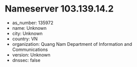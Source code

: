 # Nameserver 103.139.14.2

* as_number: 135972
* name: Unknown
* city: Unknown
* country: VN
* organization: Quang Nam Department of Information and Communications
* version: Unknown
* dnssec: false
